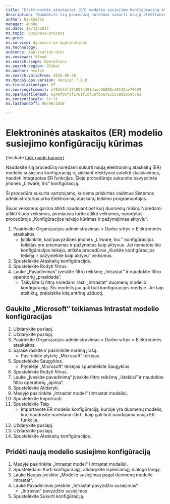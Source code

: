 ```yaml
--- 
title: "Elektroninės ataskaitos (ER) modelio susiejimo konfigūracijų kūrimas"
description: "Naudokite šią procedūrą norėdami sukurti naują elektroninių ataskaitų (ER) modelio susiejimo konfigūraciją ir, siekiant efektyviai sutelkti skaičiavimus, naudoti integruotas ER funkcijas."
author: NickSelin
manager: AnnBe
ms.date: 12/12/2017
ms.topic: business-process
ms.prod: 
ms.service: dynamics-ax-applications
ms.technology: 
audience: Application User
ms.reviewer: kfend
ms.search.scope: Operations
ms.search.region: Global
ms.author: nselin
ms.search.validFrom: 2016-06-30
ms.dyn365.ops.version: Version 7.0.0
ms.translationtype: HT
ms.sourcegitcommit: e782d33f3748524491dace28008cd9148ae70529
ms.openlocfilehash: 614ef06fcf5761f1cf2afb6e7655558d2858d763
ms.contentlocale: lt-lt
ms.lasthandoff: 08/09/2018

---
```

# <a name="create-electronic-reporting-er-model-mapping-configurations"></a>Elektroninės ataskaitos (ER) modelio susiejimo konfigūracijų kūrimas

[!include [task guide banner](../../includes/task-guide-banner.md)]

Naudokite šią procedūrą norėdami sukurti naują elektroninių ataskaitų (ER) modelio susiejimo konfigūraciją ir, siekiant efektyviai sutelkti skaičiavimus, naudoti integruotas ER funkcijas. Šioje procedūroje sukursite pavyzdinės įmonės „Litware, Inc“ konfigūraciją. 

Ši procedūra sukurta vartotojams, kuriems priskirtas vaidmuo Sistemos administratorius arba Elektroninių ataskaitų teikimo programuotojas.

Šiuos veiksmus galima atlikti naudojant bet kurį duomenų rinkinį. Norėdami atlikti šiuos veiksmus, pirmiausia turite atlikti veiksmus, nurodytus procedūroje „Konfigūracijos teikėjo kūrimas ir pažymėjimas aktyviu“.

1. Pasirinkite Organizacijos administravimas > Darbo sritys > Elektroninės ataskaitos.
    * Įsitikinkite, kad pavyzdinės įmonės „Litware, Inc.” konfigūracijos teikėjas yra prieinamas ir pažymėtas kaip aktyvus. Jei nematote šio konfigūracijos teikėjo, atlikite procedūros „Kurkite konfigūracijos teikėją ir pažymėkite kaip aktyvų“ veiksmus.  
2. Spustelėkite Ataskaitų konfigūracijos.
3. Spustelėkite Rodyti filtrus.
4. Lauke „Pavadinimas“ įveskite filtro reikšmę „Intrastat” ir naudokite filtro operatorių „prasideda”.
    * Taikykite šį filtrą norėdami rasti „Intrastat“ duomenų modelio konfigūraciją. Šis modelis jau gali būti konfigūracijos medyje. Jei taip atsitiktų, praleiskite kitą antrinę užduotį.   

## <a name="get-the-intrastat-model-configuration-provided-by-microsoft"></a>Gaukite „Microsoft“ teikiamas Intrastat modelio konfigūracijas
1. Uždarykite puslapį.
2. Uždarykite puslapį.
3. Pasirinkite Organizacijos administravimas > Darbo sritys > Elektroninės ataskaitos.
4. Sąraše raskite ir pasirinkite norimą įrašą.
    * Pasirinkite plytelę „Microsoft“ teikėjas.  
5. Spustelėkite Saugyklos.
    * Plytelėje „Microsoft“ teikėjas spustelėkite Saugyklos.  
6. Spustelėkite Rodyti filtrus.
7. Lauke „Įveskite pavadinimą“ įveskite filtro reikšmę „ištekliai” ir naudokite filtro operatorių „apima”. 
8. Spustelėkite Atidaryti.
9. Medyje pasirinkite „Intrastat model“ (Intrastat modelis).
10. Spustelėkite Importuoti.
11. Spustelėkite Taip.
    * Importavote ER modelio konfigūraciją, kurioje yra duomenų modelis, kurį naudosite norėdami ištirti, kaip gali būti naudojama nauja ER funkcija.  
12. Uždarykite puslapį.
13. Uždarykite puslapį.
14. Spustelėkite Ataskaitų konfigūracijos.

## <a name="add-a-new-model-mapping-configuration"></a>Pridėti naują modelio susiejimo konfigūraciją
1. Medyje pasirinkite „Intrastat model“ (Intrastat modelis).
2. Spustelėdami Kurti konfigūraciją, atidarykite išplečiamąjį dialogo langą.
3. Lauke Naujas įveskite „Modelio susiejimas pagal duomenų modelio Intrastat“.
4. Lauke Pavadinimas įveskite „Intrastat pavyzdžio susiejimas“.
    * „Intrastat“ pavyzdžio susiejimas  
5. Spustelėkite Sukurti konfigūraciją.


